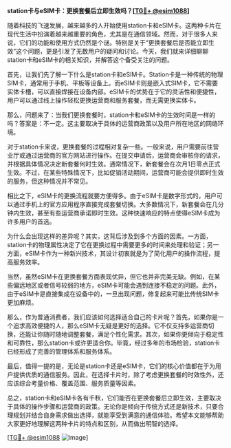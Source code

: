 **station卡与eSIM卡：更换套餐后立即生效吗？[[TG💪+ @esim1088](https://t.me/s/esim1088)]**

随着科技的飞速发展，越来越多的人开始使用station卡和eSIM卡。这两种卡片在现代生活中扮演着越来越重要的角色，尤其是在通信领域。然而，对于很多人来说，它们的功能和使用方式仍然是个谜。特别是关于“更换套餐后是否能立即生效”这个问题，更是引发了无数用户的疑问和讨论。今天，我们就来详细聊聊station卡和eSIM卡的相关知识，并解答这个备受关注的问题。

首先，让我们先了解一下什么是station卡和eSIM卡。Station卡是一种传统的物理SIM卡，通常用于手机、平板等设备上。而eSIM卡则是嵌入式SIM卡，它不需要实体卡槽，可以直接焊接在设备内部。eSIM卡的优势在于它的灵活性和便捷性，用户可以通过线上操作轻松更换运营商和服务套餐，而无需更换实体卡。

那么，问题来了：当我们更换套餐时，station卡和eSIM卡的生效时间是一样的吗？答案是：不一定。这主要取决于具体的运营商政策以及用户所在地区的网络环境。

对于station卡来说，更换套餐的过程相对复杂一些。一般来说，用户需要前往营业厅或通过运营商的官方网站进行操作。在提交申请后，运营商会审核你的请求，并根据具体情况决定新套餐何时生效。通常情况下，新套餐会在次月1日零点正式生效。不过，在某些特殊情况下，比如促销活动期间，运营商可能会提供即时生效的服务，但这种情况并不常见。

相比之下，eSIM卡的更换流程就要方便得多。由于eSIM卡是数字形式的，用户可以通过手机上的官方应用程序直接完成套餐切换。大多数情况下，新套餐会在几分钟内生效，甚至有些运营商承诺即时生效。这种快速响应的特点使得eSIM卡成为许多用户的首选。

为什么会出现这样的差异呢？其实，这背后涉及到多个方面的因素。一方面，station卡的物理属性决定了它在更换过程中需要更多的时间来处理和验证；另一方面，eSIM卡作为一种新兴技术，其设计初衷就是为了简化用户的操作流程，提高服务效率。

当然，虽然eSIM卡在更换套餐方面表现优异，但它也并非完美无缺。例如，在某些偏远地区或者信号较弱的地方，eSIM卡可能会遇到连接不稳定的问题。此外，由于eSIM卡是直接集成在设备中的，一旦出现问题，修复起来可能比传统SIM卡更加麻烦。

那么，作为普通消费者，我们应该如何选择适合自己的卡片呢？首先，如果你是一个追求高效便捷的人，那么eSIM卡无疑是更好的选择。它不仅支持多运营商切换，还能让你随时随地调整套餐，满足个性化需求。其次，如果你更倾向于稳定性和可靠性，那么station卡或许更适合你。毕竟，经过多年的市场检验，station卡已经形成了完善的管理体系和服务体系。

最后，值得一提的是，无论是station卡还是eSIM卡，它们的核心价值都在于为用户提供优质的通信服务。因此，在选择卡片时，除了考虑更换套餐的时效性外，还应该综合考量价格、覆盖范围、服务质量等因素。

总之，station卡和eSIM卡各有千秋，它们能否在更换套餐后立即生效，主要取决于具体的操作步骤和运营商的政策。无论你是倾向于传统方式还是新技术，只要合理规划并结合自身需求做出选择，就能享受到满意的通信体验。希望本文能够帮助大家更好地理解这两种卡片的特点和区别，从而做出明智的选择。

[[TG💪+ @esim1088](https://t.me/s/esim1088) ![Image](https://i.postimg.cc/4NQfJmqS/Snipaste-2025-05-13-00-14-12.png)]